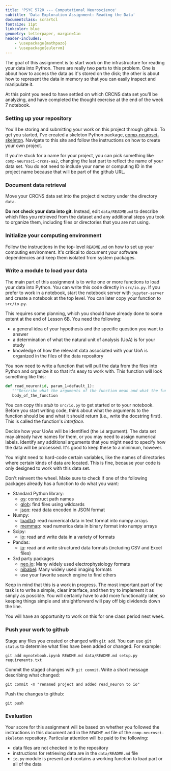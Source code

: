 ```yaml
---
title: 'PSYC 5720 --- Computational Neuroscience'
subtitle: 'Data Exploration Assignment: Reading the Data'
documentclass: scrartcl
fontsize: 11pt
linkcolor: blue
geometry: letterpaper, margin=1in
header-includes:
    - \usepackage{mathpazo}
    - \usepackage{eulervm}
---
```


The goal of this assignment is to start work on the infrastructure for reading your data into Python. There are really two parts to this problem. One is about how to access the data as it's stored on the disk; the other is about how to represent the data in memory so that you can easily inspect and manipulate it.

At this point you need to have settled on which CRCNS data set you'll be analyzing, and have completed the thought exercise at the end of the week 7 notebook.

### Setting up your repository

You'll be storing and submitting your work on this project through github. To get you started, I've created a skeleton Python package, [comp-neurosci-skeleton](https://github.com/melizalab/comp-neurosci-skeleton). Navigate to this site and follow the instructions on how to create your own project.

If you're stuck for a name for your project, you can pick something like `comp-neurosci-crcns-aa2`, changing the last part to reflect the name of your data set. You do not need to include your name or computing ID in the project name because that will be part of the github URL.

### Document data retrieval

Move your CRCNS data set into the project directory under the directory `data`.

**Do not check your data into git**. Instead, edit `data/README.md` to describe which files you retrieved from the dataset and any additional steps you took to organize them, including files or directories that you are not using.

### Initialize your computing environment

Follow the instructions in the top-level `README.md` on how to set up your computing environment. It's critical to document your software dependencies and keep them isolated from system packages.

### Write a module to load your data

The main part of this assignment is to write one or more functions to load your data into Python. You can write this code directly in `src/io.py`. If you prefer to work in a notebook, start the notebook server with `jupyter-server` and create a notebook at the top level. You can later copy your function to `src/io.py`.

This requires some planning, which you should have already done to some extent at the end of Lesson 6B. You need the following:

- a general idea of your hypothesis and the specific question you want to answer
- a determination of what the natural unit of analysis (UoA) is for your study
- knowledge of how the relevant data associated with your UoA is organized in the files of the data repository

You now need to write a function that will pull the data from the files into Python and organize it so that it's easy to work with. This function will look something like this:

``` python
def read_neuron(id, param_1=default_1):
   """Describe what the arguments of the function mean and what the function returns"""
   body_of_the_function
```

You can copy this *stub* to `src/io.py` to get started or to your notebook. Before you start writing code, think about what the arguments to the function should be and what it should return (i.e., write the docstring first). This is called the function's *interface*.

Decide how your UoAs will be identified (the `id` argument). The data set may already have names for them, or you may need to assign numerical labels. Identify any additional arguments that you might need to specify how the data will be processed. It's good to keep these to a minimum, however.

You might need to hard-code certain variables, like the names of directories where certain kinds of data are located. This is fine, because your code is only designed to work with this data set.

Don't reinvent the wheel. Make sure to check if one of the following packages already has a function to do what you want:

- Standard Python library:
  - [os](https://docs.python.org/3/library/os.html): construct path names
  - [glob](https://docs.python.org/3/library/glob.html): find files using wildcards
  - [json](https://docs.python.org/3/library/json.html): read data encoded in JSON format
- Numpy:
  - [loadtxt](https://docs.scipy.org/doc/numpy/reference/generated/numpy.loadtxt.html): read numerical data in text format into numpy arrays
  - [memmap](https://docs.scipy.org/doc/numpy/reference/generated/numpy.memmap.html): read numerica data in binary format into numpy arrays
- Scipy:
  - [io](https://docs.scipy.org/doc/scipy/reference/io.html): read and write data in a variety of formats
- Pandas:
  - [io](http://pandas.pydata.org/pandas-docs/stable/user_guide/io.html): read and write structured data formats (including CSV and Excel files)
- 3rd party packages
  - [neo.io](https://neo.readthedocs.io/en/0.7.1/io.html): Many widely used electrophysiology formats
  - [nibabel](https://nipy.org/nibabel/gettingstarted.html): Many widely used imaging formats
  - use your favorite search engine to find others

Keep in mind that this is a work in progress. The most important part of the task is to write a simple, clear interface, and then try to implement it as simply as possible. You will certainly have to add more functionality later, so keeping things simple and straightforward will pay off big dividends down the line.

You will have an opportunity to work on this for one class period next week.

### Push your work to github

Stage any files you created or changed with `git add`. You can use `git status` to determine what files have been added or changed. For example:

``` shell
git add mynotebook.ipynb README.md data/README.md setup.py requirements.txt
```

Commit the staged changes with `git commit`. Write a short message describing what changed:

``` shell
git commit -m "renamed project and added read_neuron to io"
```

Push the changes to github:

``` shell
git push
```

### Evaluation

Your score for this assignment will be based on whether you followed the instructions in this document and in the `README.md` file of the `comp-neurosci-skeleton` repository. Particular attention will be paid to the following:

- data files are not checked in to the repository
- instructions for retrieving data are in the `data/README.md` file
- `io.py` module is present and contains a working function to load part or all of the data
